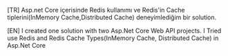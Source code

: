 [TR] Asp.net Core içerisinde Redis kullanımı ve Redis'in Cache tiplerini(InMemory Cache,Distributed Cache) deneyimlediğim bir solution. 

[EN] I created one solution with two Asp.Net Core Web API projects. I Tried use Redis and Redis Cache Types(InMemory Cache, Distributed Cache) in Asp.Net Core
